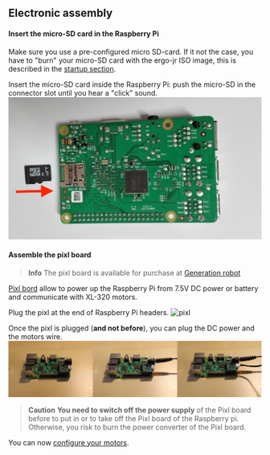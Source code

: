 ## Electronic assembly

#### Insert the micro-SD card in the Raspberry Pi
Make sure you use a pre-configured micro SD-card. If it not the case, you have to "burn" your micro-SD card with the ergo-jr ISO image, this is described in the [startup section](../../installation/burn-an-image-file.md).

Insert the micro-SD card inside the Raspberry Pi: push the micro-SD in the connector slot until you hear a "click" sound.
![Raspberry Pi micro-SD](img/electronic/rpi-sd.jpg)

#### Assemble the pixl board
> **Info** The pixl board is available for purchase at [Generation robot](http://www.generationrobots.com/en/402420-carte-pixl.html)

[Pixl bord](https://github.com/poppy-project/pixl) allow to power up the Raspberry Pi from 7.5V DC power or battery and communicate with XL-320 motors.

Plug the pixl at the end of Raspberry Pi headers.
![pixl](img/electronic/pixl-step_1-2.jpg)

Once the pixl is plugged (**and not before**), you can plug the DC power and the motors wire.
![pixl](img/electronic/pixl-step_3-4-5.jpg)

> **Caution**  **You need to switch off the power supply** of the Pixl board before to put in or to take off the Pixl board of the Raspberry pi. Otherwise, you risk to burn the power converter of the Pixl board.

You can now [configure your motors](motor-configuration.md).
